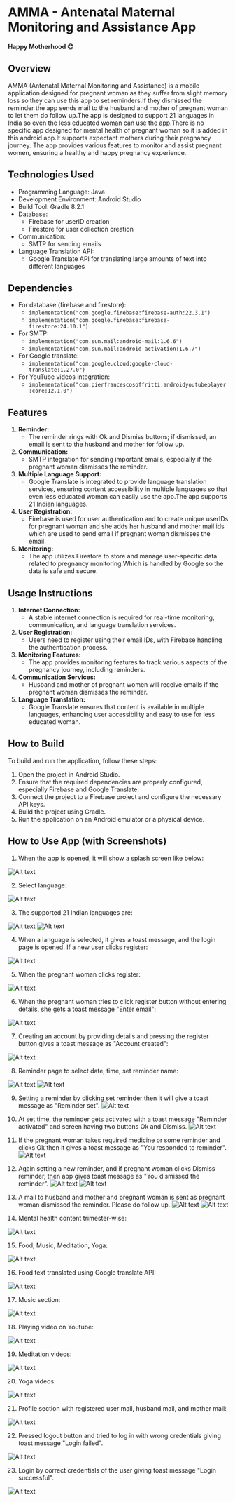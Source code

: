 # AMMA - Antenatal Maternal Monitoring and Assistance App

**Happy Motherhood 😊**

## Overview
AMMA (Antenatal Maternal Monitoring and Assistance) is a mobile application designed for pregnant woman as they suffer from slight memory loss so they can use this app to set reminders.If they dismissed the reminder the app sends mail to the husband and mother of pregnant woman to let them do follow up.The app is designed to support 21 languages in India so even the less educated woman can use the app.There is no specific app designed for mental health of pregnant woman so it is added in this android app.It supports expectant mothers during their pregnancy journey. The app provides various features to monitor and assist pregnant women, ensuring a healthy and happy pregnancy experience.

## Technologies Used
- Programming Language: Java
- Development Environment: Android Studio
- Build Tool: Gradle 8.2.1
- Database:
  - Firebase for userID creation
  - Firestore for user collection creation
- Communication:
  - SMTP for sending emails
- Language Translation API:
  - Google Translate API for translating large amounts of text into different languages

## Dependencies
- For database (firebase and firestore):
  - `implementation("com.google.firebase:firebase-auth:22.3.1")`
  - `implementation("com.google.firebase:firebase-firestore:24.10.1")`
- For SMTP:
  - `implementation("com.sun.mail:android-mail:1.6.6")`
  - `implementation("com.sun.mail:android-activation:1.6.7")`
- For Google translate:
  - `implementation("com.google.cloud:google-cloud-translate:1.27.0")`
- For YouTube videos integration:
  - `implementation("com.pierfrancescosoffritti.androidyoutubeplayer:core:12.1.0")`

## Features
1. **Reminder:**
   - The reminder rings with Ok and Dismiss buttons; if dismissed, an email is sent to the husband and mother for follow up.
2. **Communication:**
   - SMTP integration for sending important emails, especially if the pregnant woman dismisses the reminder.
3. **Multiple Language Support:**
   - Google Translate is integrated to provide language translation services, ensuring content accessibility in multiple languages so that even less educated woman can easily use the app.The app supports 21 Indian languages.
4. **User Registration:**
   - Firebase is used for user authentication and to create unique userIDs for pregnant woman and she adds her husband and mother mail ids which are used to send email if pregnant woman dismisses the email.
5. **Monitoring:**
   - The app utilizes Firestore to store and manage user-specific data related to pregnancy monitoring.Which is handled by Google so the data is safe and secure.

## Usage Instructions
1. **Internet Connection:**
   - A stable internet connection is required for real-time monitoring, communication, and language translation services.
2. **User Registration:**
   - Users need to register using their email IDs, with Firebase handling the authentication process.
3. **Monitoring Features:**
   - The app provides monitoring features to track various aspects of the pregnancy journey, including reminders.
4. **Communication Services:**
   - Husband and mother of pregnant women will receive emails if the pregnant woman dismisses the reminder.
5. **Language Translation:**
   - Google Translate ensures that content is available in multiple languages, enhancing user accessibility and easy to use for less educated woman.

## How to Build
To build and run the application, follow these steps:
1. Open the project in Android Studio.
2. Ensure that the required dependencies are properly configured, especially Firebase and Google Translate.
3. Connect the project to a Firebase project and configure the necessary API keys.
4. Build the project using Gradle.
5. Run the application on an Android emulator or a physical device.

## How to Use App (with Screenshots)
1. When the app is opened, it will show a splash screen like below:

![Alt text](<AMMA Screenshots/1SplashScreen.jpg>)

2. Select language:

![Alt text](<AMMA Screenshots/2 Select Language.jpg>)

3. The supported 21 Indian languages are:

![Alt text](<AMMA Screenshots/3 Language support 1.jpg>)
![Alt text](<AMMA Screenshots/4Language support 2.jpg>)

4. When a language is selected, it gives a toast message, and the login page is opened. If a new user clicks register:

![Alt text](<AMMA Screenshots/5After Selection.jpg>)

5. When the pregnant woman clicks register:

![Alt text](<AMMA Screenshots/6Register1.jpg>)

6. When the pregnant woman tries to click register button without entering details, she gets a toast message "Enter email":

![Alt text](<AMMA Screenshots/7Register2.jpg>)

7. Creating an account by providing details and pressing the register button gives a toast message as "Account created":

![Alt text](<AMMA Screenshots/8Register3.jpg>)

8. Reminder page to select date, time, set reminder name:

![Alt text](<AMMA Screenshots/9Reminder1.jpg>)
![Alt text](<AMMA Screenshots/10Reminder 2.jpg>)

9. Setting a reminder by clicking set reminder then it will give a toast message as "Reminder set".
![Alt text](<AMMA Screenshots/11 Reminder Set.jpg>)

10. At set time, the reminder gets activated with a toast message "Reminder activated" and screen having two buttons Ok and Dismiss.
![Alt text](<AMMA Screenshots/12Reminder Activated.jpg>)

11. If the pregnant woman takes required medicine or some reminder and clicks Ok then it gives a toast message as "You responded to reminder".
![Alt text](<AMMA Screenshots/13 OK.jpg>)

12. Again setting a new reminder, and if pregnant woman clicks Dismiss reminder, then app gives toast message as "You dismissed the reminder".
![Alt text](<AMMA Screenshots/14 Reminder.jpg>)
![Alt text](<AMMA Screenshots/15 Reminder Activated.jpg>)

13. A mail to husband and mother and pregnant woman is sent as pregnant woman dismissed the reminder. Please do follow up.
![Alt text](<AMMA Screenshots/17 Husband.jpg>)
![Alt text](<AMMA Screenshots/18 Mother.jpg>)

14. Mental health content trimester-wise:

![Alt text](<AMMA Screenshots/19 Mental Health.jpg>)

15. Food, Music, Meditation, Yoga:

![Alt text](<AMMA Screenshots/20 F,M,Y,M.jpg>)

16. Food text translated using Google translate API:

![Alt text](<AMMA Screenshots/21Food.jpg>)

17. Music section:

![Alt text](<AMMA Screenshots/22Music.jpg>)

18. Playing video on Youtube:

![Alt text](<AMMA Screenshots/23Music YT.jpg>)

19. Meditation videos:

![Alt text](<AMMA Screenshots/24Meditation.jpg>)

20. Yoga videos:

![Alt text](<AMMA Screenshots/25Yoga.jpg>)

21. Profile section with registered user mail, husband mail, and mother mail:

![Alt text](<AMMA Screenshots/26 Profile.jpg>)

22. Pressed logout button and tried to log in with wrong credentials giving toast message "Login failed".

![Alt text](<AMMA Screenshots/27Invalid user.jpg>)

23. Login by correct credentials of the user giving toast message "Login successful".

![Alt text](<AMMA Screenshots/28Valid user.jpg>)
